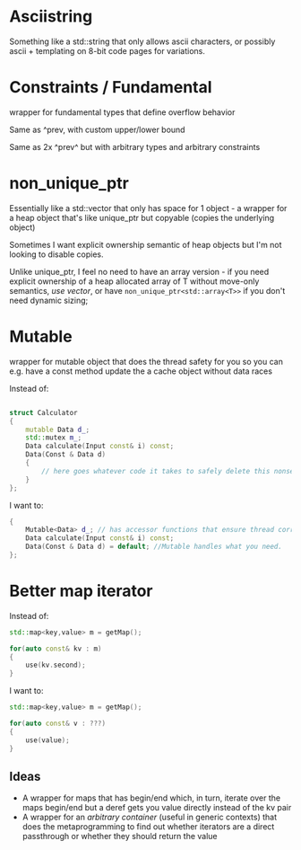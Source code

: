# Asciistring

Something like a std::string that only allows ascii characters, or possibly ascii + templating on 8-bit code pages for variations.

# Constraints / Fundamental

wrapper for fundamental types that define overflow behavior

Same as ^prev, with custom upper/lower bound

Same as 2x ^prev^ but with arbitrary types and arbitrary constraints

# non_unique_ptr<T>

Essentially like a std::vector that only has space for 1 object - a wrapper for a heap object that's like unique_ptr but copyable (copies the underlying object)

Sometimes I want explicit ownership semantic of heap objects but I'm not looking to disable copies.

Unlike unique_ptr, I feel no need to have an array version - if you need explicit ownership of a heap allocated array of T without move-only semantics, *use vector<T>*, or have `non_unique_ptr<std::array<T>>` if you don't need dynamic sizing;

# Mutable<T>

wrapper for mutable object that does the thread safety for you so you can e.g. have a const method update the a cache object without data races

Instead of:

```c++

struct Calculator
{
	mutable Data d_;
	std::mutex m_;
	Data calculate(Input const& i) const;
	Data(Const & Data d)
	{
		// here goes whatever code it takes to safely delete this nonsense
	}
};

```

I want to:

```c++
{
	Mutable<Data> d_; // has accessor functions that ensure thread correctness at all times so users don't need to think of mutexes.
	Data calculate(Input const& i) const;
	Data(Const & Data d) = default; //Mutable handles what you need.
};
```

# Better map iterator

Instead of:

```c++
std::map<key,value> m = getMap();

for(auto const& kv : m)
{
	use(kv.second);
}
```

I want to:

```c++
std::map<key,value> m = getMap();

for(auto const& v : ???)
{
	use(value);
}
```

## Ideas

- A wrapper for maps that has begin/end which, in turn, iterate over the maps begin/end but a deref gets you value directly instead of the kv pair
- A wrapper for an *arbitrary container* (useful in generic contexts) that does the metaprogramming to find out whether iterators are a direct passthrough or whether they should return the value
